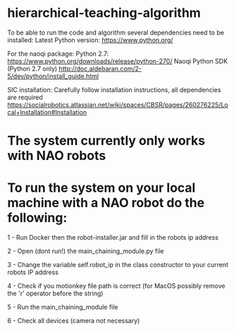 # hierarchical-teaching-algorithm 

To be able to run the code and algorithm several dependencies need to be installed:
Latest Python version: https://www.python.org/

For the naoqi package:
Python 2.7:
https://www.python.org/downloads/release/python-270/
Naoqi Python SDK (Python 2.7 only)
http://doc.aldebaran.com/2-5/dev/python/install_guide.html

SIC installation:
Carefully follow installation instructions, all dependencies are required
https://socialrobotics.atlassian.net/wiki/spaces/CBSR/pages/260276225/Local+Installation#Installation

# The system currently only works with NAO robots

# To run the system on your local machine with a NAO robot do the following: 
1 - Run Docker then the robot-installer.jar and fill in the robots ip address

2 - Open (dont run!) the main_chaining_module.py file

3 - Change the variable self.robot_ip in the class constructor to your current robots IP address

4 - Check if you motionkey file path is correct (for MacOS possibly remove the 'r' operator before the string)

5 - Run the main_chaining_module file

6 - Check all devices (camera not necessary)


